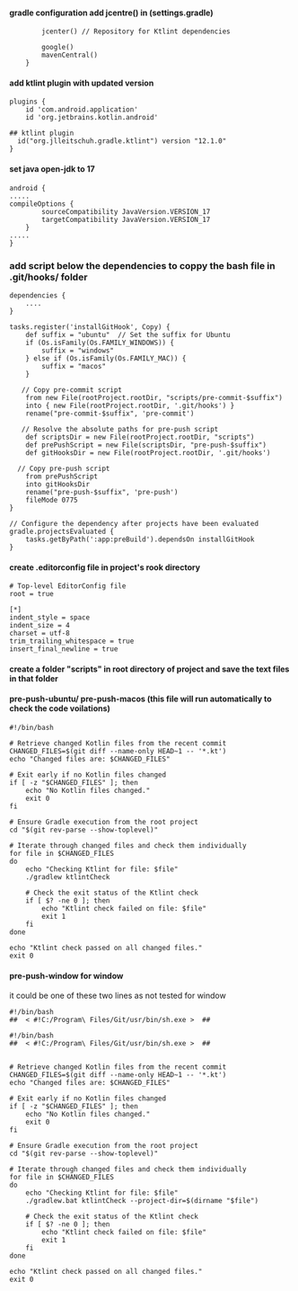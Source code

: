 #### gradle configuration add jcentre() in (settings.gradle)
```repositories {
        jcenter() // Repository for Ktlint dependencies

        google()
        mavenCentral()
    }
```

#### add ktlint plugin with updated version
```
plugins {
    id 'com.android.application'
    id 'org.jetbrains.kotlin.android'

## ktlint plugin
  id("org.jlleitschuh.gradle.ktlint") version "12.1.0"
}
```

#### set java open-jdk to 17
```
android {
.....
compileOptions {
        sourceCompatibility JavaVersion.VERSION_17
        targetCompatibility JavaVersion.VERSION_17
    }
.....
}
```

### add script below the dependencies to coppy the bash file in .git/hooks/ folder
```
dependencies {
    ....
}

tasks.register('installGitHook', Copy) {
    def suffix = "ubuntu"  // Set the suffix for Ubuntu
    if (Os.isFamily(Os.FAMILY_WINDOWS)) {
        suffix = "windows"
    } else if (Os.isFamily(Os.FAMILY_MAC)) {
        suffix = "macos"
    }

   // Copy pre-commit script
    from new File(rootProject.rootDir, "scripts/pre-commit-$suffix")
    into { new File(rootProject.rootDir, '.git/hooks') }
    rename("pre-commit-$suffix", 'pre-commit')
 
   // Resolve the absolute paths for pre-push script
    def scriptsDir = new File(rootProject.rootDir, "scripts")
    def prePushScript = new File(scriptsDir, "pre-push-$suffix")
    def gitHooksDir = new File(rootProject.rootDir, '.git/hooks')

  // Copy pre-push script
    from prePushScript
    into gitHooksDir
    rename("pre-push-$suffix", 'pre-push')
    fileMode 0775
}

// Configure the dependency after projects have been evaluated
gradle.projectsEvaluated {
    tasks.getByPath(':app:preBuild').dependsOn installGitHook
}
```

#### create .editorconfig file in project's rook directory
```
# Top-level EditorConfig file
root = true

[*]
indent_style = space
indent_size = 4
charset = utf-8
trim_trailing_whitespace = true
insert_final_newline = true
```

#### create a folder "scripts" in root directory of project and save the text files in that folder
#### pre-push-ubuntu/ pre-push-macos (this file will run automatically to check the code voilations)
```
#!/bin/bash

# Retrieve changed Kotlin files from the recent commit
CHANGED_FILES=$(git diff --name-only HEAD~1 -- '*.kt')
echo "Changed files are: $CHANGED_FILES"

# Exit early if no Kotlin files changed
if [ -z "$CHANGED_FILES" ]; then
    echo "No Kotlin files changed."
    exit 0
fi

# Ensure Gradle execution from the root project
cd "$(git rev-parse --show-toplevel)"

# Iterate through changed files and check them individually
for file in $CHANGED_FILES
do
    echo "Checking Ktlint for file: $file"
    ./gradlew ktlintCheck

    # Check the exit status of the Ktlint check
    if [ $? -ne 0 ]; then
        echo "Ktlint check failed on file: $file"
        exit 1
    fi
done

echo "Ktlint check passed on all changed files."
exit 0
```

#### pre-push-window for window
it could be one of these two lines as not tested for window
```
#!/bin/bash
##  < #!C:/Program\ Files/Git/usr/bin/sh.exe >  ##
```
```
#!/bin/bash
##  < #!C:/Program\ Files/Git/usr/bin/sh.exe >  ##


# Retrieve changed Kotlin files from the recent commit
CHANGED_FILES=$(git diff --name-only HEAD~1 -- '*.kt')
echo "Changed files are: $CHANGED_FILES"

# Exit early if no Kotlin files changed
if [ -z "$CHANGED_FILES" ]; then
    echo "No Kotlin files changed."
    exit 0
fi

# Ensure Gradle execution from the root project
cd "$(git rev-parse --show-toplevel)"

# Iterate through changed files and check them individually
for file in $CHANGED_FILES
do
    echo "Checking Ktlint for file: $file"
    ./gradlew.bat ktlintCheck --project-dir=$(dirname "$file")

    # Check the exit status of the Ktlint check
    if [ $? -ne 0 ]; then
        echo "Ktlint check failed on file: $file"
        exit 1
    fi
done

echo "Ktlint check passed on all changed files."
exit 0
```
